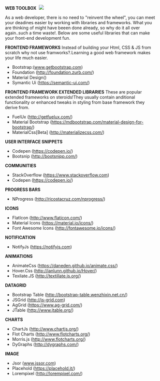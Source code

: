 **WEB TOOLBOX**  <img src="https://img.shields.io/crates/l/rustc-serialize.svg"/>

As a web developer, there is no need to "reinvent the wheel", you can meet your deadines easier by working with libraries and frameworks. What you are thinking of might have beeen done already, so why do it all over again..such a time waste!. Below are some useful libraries that can make your front-end development fun.

**FRONTEND FRAMEWORKS**
Instead of building your Html, CSS & JS from scratch why not use framworks?.Learning a good web framework makes your life much easier.

- Bootstrap:(www.getbootstrap.com)
- Foundation (http://foundation.zurb.com/)
- Material Design() 
- Symantic Ui (https://semantic-ui.com/)

**FRONTEND FRAMEWORK EXTENDED LIBRARIES**
These are popular extended frameworks on steroids!They usually contain anditional functionality or enhanced tweaks in  styling from base framework they derive from.
  
- FuelUx (http://getfuelux.com/)
- Material Bootstrap (https://mdbootstrap.com/material-design-for-bootstrap/)
- MaterialCss[Beta] (http://materializecss.com/)

**USER INTERFACE SNIPPETS** 
  
- Codepen (https://codepen.io/)
- Bootsnip (http://bootsnipp.com/)

**COMMUNITIES**
- StackOverflow (https://www.stackoverflow.com)
- Codepen (https://codepen.io/)

**PROGRESS BARS**
- NProgress (http://ricostacruz.com/nprogress/)

**ICONS**
- FlatIcon (http://www.flaticon.com/)
- Material Icons (https://material.io/icons/)
- Font Awesome Icons (http://fontawesome.io/icons/)

**NOTIFICATION**
- NotifyJs (https://notifyjs.com)


**ANIMATIONS**
- AnimateCss (https://daneden.github.io/animate.css/)
- Hover.Css (http://ianlunn.github.io/Hover/)
- Texilate.JS (http://textillate.js.org/)


**DATAGRID**
- Bootstrap Table (http://bootstrap-table.wenzhixin.net.cn/)
- JSGrid (http://js-grid.com)
- AgGrid (https://www.ag-grid.com/)
- JTable (http://www.jtable.org/)

**CHARTS**
- ChartJs (http://www.chartjs.org/)
- Flot Charts (http://www.flotcharts.org/)
- Morris.js (http://www.flotcharts.org/)
- DyGraphs (http://dygraphs.com/)

**IMAGE**
- Jsor (www.jssor.com)
- Placehold (https://placehold.it/)
- Lorempixel (http://lorempixel.com/)
